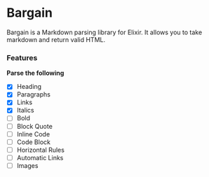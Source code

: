 # Bargain

Bargain is a Markdown parsing library for Elixir. It allows you to take markdown and return valid HTML.


### Features

**Parse the following**

- [x] Heading
- [x] Paragraphs
- [x] Links
- [x] Italics
- [ ] Bold
- [ ] Block Quote
- [ ] Inline Code
- [ ] Code Block
- [ ] Horizontal Rules
- [ ] Automatic Links
- [ ] Images
